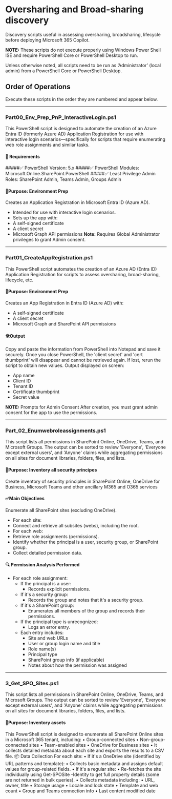 # Oversharing and Broad-sharing discovery
Discovery scripts useful in assessing oversharing, broadsharing, lifecycle before deploying Microsoft 365 Copilot.

**NOTE:** These scripts do not execute properly using Windows Power Shell ISE and require PowerShell Core or PowerShell Desktop to run.  

Unless otherwise noted, all scripts need to be run as ‘Administrator’ (local admin) from a PowerShell Core or PowerShell Desktop.

## Order of Operations
Execute these scripts in the order they are numbered and appear below.
________________________________________
### **Part00_Env_Prep_PnP_InteractiveLogin.ps1**
This PowerShell script is designed to automate the creation of an Azure Entra ID (formerly Azure AD) Application Registration for use with interactive login scenarios—specifically for scripts that require enumerating web role assignments and similar tasks.
#### 📁 Requirements
#####✅ PowerShell Version: 5.x
#####✅ PowerShell Modules: Microsoft.Online.SharePoint.PowerShell
#####✅ Least Privilege Admin Roles: SharePoint Admin, Teams Admin, Groups Admin

#### 🧾Purpose: Environment Prep
Creates an Application Registration in Microsoft Entra ID (Azure AD).
- Intended for use with interactive login scenarios.
- Sets up the app with:
 - A self-signed certificate
 - A client secret
 - Microsoft Graph API permissions
**Note:** Requires Global Administrator privileges to grant Admin consent.
________________________________________
### Part01_CreateAppRegistration.ps1
This PowerShell script automates the creation of an Azure AD (Entra ID) Application Registration for scripts to assess oversharing, broad-sharing, lifecycle, etc. 
#### 🧾Purpose: Environment Prep
Creates an App Registration in Entra ID (Azure AD) with:
- A self-signed certificate
- A client secret
- Microsoft Graph and SharePoint API permissions
#### 🛠️Output
Copy and paste the information from PowerShell into Notepad and save it securely. Once you close PowerShell, the 'client secret' and 'cert thumbprint' will disappear and cannot be retrieved again. If lost, rerun the script to obtain new values.
Output displayed on screen:
- App name
- Client ID
- Tenant ID
- Certificate thumbprint
- Secret value
  
**NOTE:** Prompts for Admin Consent
After creation, you must grant admin consent for the app to use the permissions.
________________________________________
### Part_02_Enumwebroleassignments.ps1
This script lists all permissions in SharePoint Online, OneDrive, Teams, and Microsoft Groups. The output can be sorted to review 'Everyone', 'Everyone except external users', and 'Anyone' claims while aggregating permissions on all sites for document libraries, folders, files, and lists.  
#### 🧾Purpose: Inventory all security principes
Create inventory of security principles in SharePoint Online, OneDrive for Business, Microsoft Teams and other ancillary M365 and O365 services

#### ✅Main Objectives
Enumerate all SharePoint sites (excluding OneDrive).
- For each site:
 - Connect and retrieve all subsites (webs), including the root.
- For each web:
 - Retrieve role assignments (permissions).
 - Identify whether the principal is a user, security group, or SharePoint group.
 - Collect detailed permission data.
#### 🔍 Permission Analysis Performed
- For each role assignment:
  - If the principal is a user:
    - Records explicit permissions.
  - If it's a security group:
    - Records the group and notes that it's a security group.
  - If it's a SharePoint group:
    - Enumerates all members of the group and records their permissions.
  - If the principal type is unrecognized:
    - Logs an error entry.
  - Each entry includes:
    - Site and web URLs
    - User or group login name and title
    - Role name(s)
    - Principal type
    - SharePoint group info (if applicable)
    - Notes about how the permission was assigned

________________________________________
### 3_Get_SPO_Sites.ps1
This script lists all permissions in SharePoint Online, OneDrive, Teams, and Microsoft Groups. The output can be sorted to review 'Everyone', 'Everyone except external users', and 'Anyone' claims while aggregating permissions on all sites for document libraries, folders, files, and lists.  
#### 🧾Purpose: Inventory assets
This PowerShell script is designed to enumerate all SharePoint Online sites in a Microsoft 365 tenant, including:
•	Group-connected sites
•	Non-group-connected sites
•	Team-enabled sites
•	OneDrive for Business sites
•	It collects detailed metadata about each site and exports the results to a CSV file.
📦 Data Collection
For each site:
•	If it's a OneDrive site (identified by URL patterns and template):
•	Collects basic metadata and assigns default values for group-related fields.
•	If it's a regular site:
•	Re-fetches the site individually using Get-SPOSite -Identity to get full property details (some are not returned in bulk queries).
•	Collects metadata including:
•	URL, owner, title
•	Storage usage
•	Locale and lock state
•	Template and web count
•	Group and Teams connection info
•	Last content modified date



